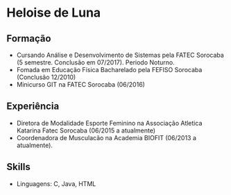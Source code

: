 # Heloise de Luna

## Formação
- Cursando Análise e Desenvolvimento de Sistemas pela FATEC Sorocaba (5 semestre. Conclusão em 07/2017). Periodo Noturno.
- Fomada em Educação Física Bacharelado pela FEFISO Sorocaba (Conclusão 12/2010)  
- Minicurso GIT na FATEC Sorocaba (06/2016)  

## Experiência
- Diretora de Modalidade Esporte Feminino na Associação Atletica Katarina Fatec Sorocaba (06/2015 a atualmente)
- Coordenadora de Musculacão na Academia BIOFIT (06/2013 a atualmente).

## Skills
- Linguagens: C, Java, HTML